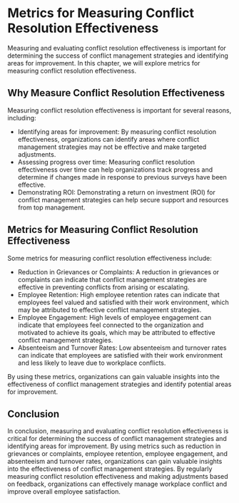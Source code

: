 # Metrics for Measuring Conflict Resolution Effectiveness

Measuring and evaluating conflict resolution effectiveness is important for determining the success of conflict management strategies and identifying areas for improvement. In this chapter, we will explore metrics for measuring conflict resolution effectiveness.

Why Measure Conflict Resolution Effectiveness
---------------------------------------------

Measuring conflict resolution effectiveness is important for several reasons, including:

* Identifying areas for improvement: By measuring conflict resolution effectiveness, organizations can identify areas where conflict management strategies may not be effective and make targeted adjustments.
* Assessing progress over time: Measuring conflict resolution effectiveness over time can help organizations track progress and determine if changes made in response to previous surveys have been effective.
* Demonstrating ROI: Demonstrating a return on investment (ROI) for conflict management strategies can help secure support and resources from top management.

Metrics for Measuring Conflict Resolution Effectiveness
-------------------------------------------------------

Some metrics for measuring conflict resolution effectiveness include:

* Reduction in Grievances or Complaints: A reduction in grievances or complaints can indicate that conflict management strategies are effective in preventing conflicts from arising or escalating.
* Employee Retention: High employee retention rates can indicate that employees feel valued and satisfied with their work environment, which may be attributed to effective conflict management strategies.
* Employee Engagement: High levels of employee engagement can indicate that employees feel connected to the organization and motivated to achieve its goals, which may be attributed to effective conflict management strategies.
* Absenteeism and Turnover Rates: Low absenteeism and turnover rates can indicate that employees are satisfied with their work environment and less likely to leave due to workplace conflicts.

By using these metrics, organizations can gain valuable insights into the effectiveness of conflict management strategies and identify potential areas for improvement.

Conclusion
----------

In conclusion, measuring and evaluating conflict resolution effectiveness is critical for determining the success of conflict management strategies and identifying areas for improvement. By using metrics such as reduction in grievances or complaints, employee retention, employee engagement, and absenteeism and turnover rates, organizations can gain valuable insights into the effectiveness of conflict management strategies. By regularly measuring conflict resolution effectiveness and making adjustments based on feedback, organizations can effectively manage workplace conflict and improve overall employee satisfaction.
